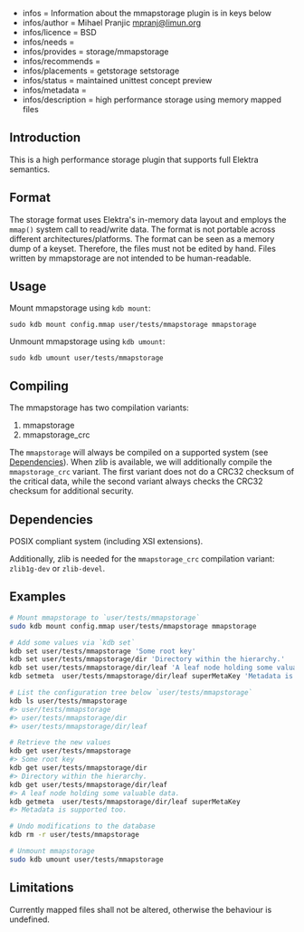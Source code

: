 - infos = Information about the mmapstorage plugin is in keys below
- infos/author = Mihael Pranjic <mpranj@limun.org>
- infos/licence = BSD
- infos/needs =
- infos/provides = storage/mmapstorage
- infos/recommends =
- infos/placements = getstorage setstorage
- infos/status = maintained unittest concept preview
- infos/metadata =
- infos/description = high performance storage using memory mapped files

## Introduction

This is a high performance storage plugin that supports full Elektra semantics.

## Format

The storage format uses Elektra's in-memory data layout and employs the `mmap()` system call to read/write data.
The format is not portable across different architectures/platforms. The format can be seen as a memory dump of a keyset.
Therefore, the files must not be edited by hand. Files written by mmapstorage are not intended to be human-readable.

## Usage

Mount mmapstorage using `kdb mount`:

    sudo kdb mount config.mmap user/tests/mmapstorage mmapstorage

Unmount mmapstorage using `kdb umount`:

    sudo kdb umount user/tests/mmapstorage

## Compiling

The mmapstorage has two compilation variants:

1. mmapstorage
2. mmapstorage_crc

The `mmapstorage` will always be compiled on a supported system (see [Dependencies](#dependencies)). When zlib is available,
we will additionally compile the `mmapstorage_crc` variant. The first variant does not do a CRC32 checksum of the critical data,
while the second variant always checks the CRC32 checksum for additional security.

## Dependencies

POSIX compliant system (including XSI extensions).

Additionally, zlib is needed for the `mmapstorage_crc` compilation variant: `zlib1g-dev` or `zlib-devel`.

## Examples

```sh
# Mount mmapstorage to `user/tests/mmapstorage`
sudo kdb mount config.mmap user/tests/mmapstorage mmapstorage

# Add some values via `kdb set`
kdb set user/tests/mmapstorage 'Some root key'
kdb set user/tests/mmapstorage/dir 'Directory within the hierarchy.'
kdb set user/tests/mmapstorage/dir/leaf 'A leaf node holding some valuable data.'
kdb setmeta  user/tests/mmapstorage/dir/leaf superMetaKey 'Metadata is supported too.'

# List the configuration tree below `user/tests/mmapstorage`
kdb ls user/tests/mmapstorage
#> user/tests/mmapstorage
#> user/tests/mmapstorage/dir
#> user/tests/mmapstorage/dir/leaf

# Retrieve the new values
kdb get user/tests/mmapstorage
#> Some root key
kdb get user/tests/mmapstorage/dir
#> Directory within the hierarchy.
kdb get user/tests/mmapstorage/dir/leaf
#> A leaf node holding some valuable data.
kdb getmeta  user/tests/mmapstorage/dir/leaf superMetaKey
#> Metadata is supported too.

# Undo modifications to the database
kdb rm -r user/tests/mmapstorage

# Unmount mmapstorage
sudo kdb umount user/tests/mmapstorage
```

## Limitations

Currently mapped files shall not be altered, otherwise the behaviour is undefined.
